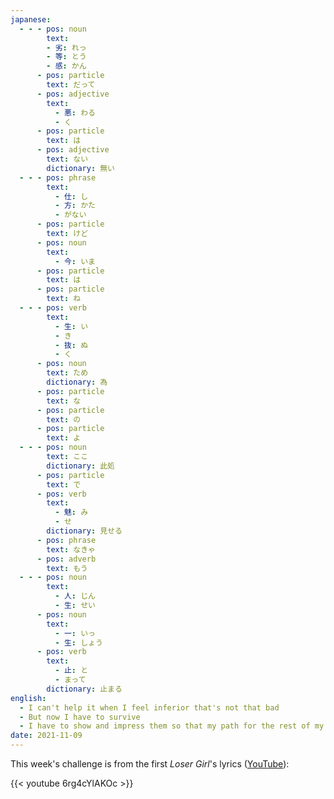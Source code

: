 ```yaml
---
japanese:
  - - - pos: noun
        text:
        - 劣: れっ
        - 等: とう
        - 感: かん
      - pos: particle
        text: だって
      - pos: adjective
        text:
          - 悪: わる
          - く
      - pos: particle
        text: は
      - pos: adjective
        text: ない
        dictionary: 無い
  - - - pos: phrase
        text:
          - 仕: し
          - 方: かた
          - がない
      - pos: particle
        text: けど
      - pos: noun
        text:
          - 今: いま
      - pos: particle
        text: は
      - pos: particle
        text: ね
  - - - pos: verb
        text:
          - 生: い
          - き
          - 抜: ぬ
          - く
      - pos: noun
        text: ため
        dictionary: 為
      - pos: particle
        text: な
      - pos: particle
        text: の
      - pos: particle
        text: よ
  - - - pos: noun
        text: ここ
        dictionary: 此処
      - pos: particle
        text: で
      - pos: verb
        text:
          - 魅: み
          - せ
        dictionary: 見せる
      - pos: phrase
        text: なきゃ
      - pos: adverb
        text: もう
  - - - pos: noun
        text:
          - 人: じん
          - 生: せい
      - pos: noun
        text:
          - 一: いっ
          - 生: しょう
      - pos: verb
        text:
          - 止: と
          - まって
        dictionary: 止まる
english:
  - I can't help it when I feel inferior that's not that bad
  - But now I have to survive
  - I have to show and impress them so that my path for the rest of my life won't only stop here
date: 2021-11-09
---
```


This week's challenge is from the first *Loser Girl*'s lyrics ([YouTube](https://www.youtube.com/watch?v=6rg4cYlAKOc)):

{{< youtube 6rg4cYlAKOc >}}